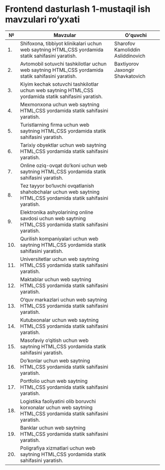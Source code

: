 # Frontend dasturlash 1-mustaqil ish mavzulari ro‘yxati
| №        | Mavzular | O'quvchi |
| -------- | ------- | ------- |
| 1. | Shifoxona, tibbiyot klinikalari uchun web saytning HTML,CSS yordamida statik sahifasini yaratish.       | Sharofov Kamoliddin Asliddinovich |
| 2. | Avtomobil sotuvchi tashkilotlar uchun web saytning HTML,CSS yordamida statik sahifasini yaratish.|Baxtiyorov Jaxongir Shavkatovich|
| 3. | Kiyim kechak sotuvchi tashkilotlar uchun web saytning HTML,CSS yordamida statik sahifasini yaratish. | |
|4. | Mexmonxona uchun web saytning HTML,CSS yordamida statik sahifasini yaratish. | |
| 5. | Turistlarning firma uchun web saytning HTML,CSS yordamida statik sahifasini yaratish.| |
| 6. | Tarixiy obyektlar uchun web saytning HTML,CSS yordamida statik sahifasini yaratish.| |
| 7. | Online oziq-ovqat do’koni uchun web saytning HTML,CSS yordamida statik sahifasini yaratish.| |
| 8. | Tez tayyor bo‘luvchi ovqatlanish shahobchalar uchun web saytning HTML,CSS yordamida statik sahifasini yaratish.| |
| 9. | Elektronika ashyolarining online savdosi uchun web saytning HTML,CSS yordamida statik sahifasini yaratish.| |
| 10. | Qurilish kompaniyalari uchun web saytning HTML,CSS yordamida statik sahifasini yaratish. | |
| 11. | Universitetlar uchun web saytning HTML,CSS yordamida statik sahifasini yaratish. | |
| 12. | Maktablar uchun web saytning HTML,CSS yordamida statik sahifasini yaratish. | |
| 13. | O‘quv markazlari uchun web saytning HTML,CSS yordamida statik sahifasini yaratish. | |
| 14. | Kutubxonalar uchun web saytning HTML,CSS yordamida statik sahifasini yaratish. | |
| 15. | Masofaviy o‘qitish uchun web saytning HTML,CSS yordamida statik sahifasini yaratish. | |
| 16. | Do’konlar uchun web saytning HTML,CSS yordamida statik sahifasini yaratish.| |
| 17. | Portfolio uchun web saytning HTML,CSS yordamida statik sahifasini yaratish. | |
| 18. | Logistika faoliyatini olib boruvchi korxonalar uchun web saytning HTML,CSS yordamida statik sahifasini yaratish. | |
| 19. | Banklar uchun web saytning HTML,CSS yordamida statik sahifasini yaratish. | |
| 20. | Poligrafiya xizmatlari uchun web saytning HTML,CSS yordamida statik sahifasini yaratish. | |
